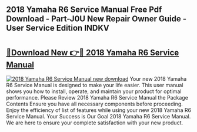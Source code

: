 ## 2018 Yamaha R6 Service Manual Free Pdf Download - Part-J0U New Repair Owner Guide - User Service Edition INDKV

# <h2><a href="http://bc3416.oget.top/?id=2018+Yamaha+R6+Service+Manual">🔗Download New 👉🔴 2018 Yamaha R6 Service Manual</a></h2>

[![2018 Yamaha R6 Service Manual new download](https://i.imgur.com/5g1atiW.png)](http://bc3416.oget.top/?id=2018+Yamaha+R6+Service+Manual)
Your new 2018 Yamaha R6 Service Manual is designed to make your life easier. This user manual shows you how to install, operate, and maintain your product for optimal performance. Please Review 2018 Yamaha R6 Service Manual the Package Contents Ensure you have all necessary components before proceeding. Enjoy the efficiency of list of features while using your new 2018 Yamaha R6 Service Manual. Your Success is Our Goal 2018 Yamaha R6 Service Manual. We are here to ensure your complete satisfaction with your new product.
